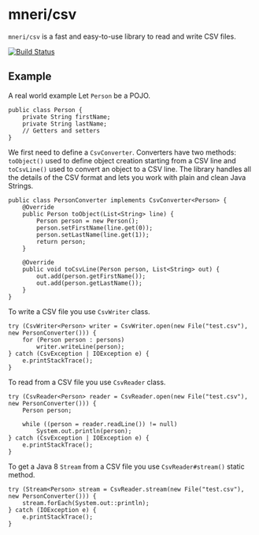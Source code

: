 # mneri/csv
`mneri/csv` is a fast and easy-to-use library to read and write CSV files.

[![Build Status](https://travis-ci.org/mneri/csv.svg?branch=master)](https://travis-ci.org/mneri/csv)

## Example
A real world example Let `Person` be a POJO.

    public class Person {
        private String firstName;
        private String lastName;
        // Getters and setters
    }

We first need to define a `CsvConverter`. Converters have two methods: `toObject()` used to define object creation
starting from a CSV line and `toCsvLine()` used to convert an object to a CSV line. The library handles all the details
of the CSV format and lets you work with plain and clean Java Strings.

    public class PersonConverter implements CsvConverter<Person> {
        @Override
        public Person toObject(List<String> line) {
            Person person = new Person();
            person.setFirstName(line.get(0));
            person.setLastName(line.get(1));
            return person;
        }
        
        @Override
        public void toCsvLine(Person person, List<String> out) {
            out.add(person.getFirstName());
            out.add(person.getLastName());
        }
    }

To write a CSV file you use `CsvWriter` class.

    try (CsvWriter<Person> writer = CsvWriter.open(new File("test.csv"), new PersonConverter())) {
        for (Person person : persons)
            writer.writeLine(person);
    } catch (CsvException | IOException e) {
        e.printStackTrace();
    }

To read from a CSV file you use `CsvReader` class.

    try (CsvReader<Person> reader = CsvReader.open(new File("test.csv"), new PersonConverter())) {
        Person person;

        while ((person = reader.readLine()) != null)
            System.out.println(person);
    } catch (CsvException | IOException e) {
        e.printStackTrace();
    }

To get a Java 8 `Stream` from a CSV file you use `CsvReader#stream()` static method.

    try (Stream<Person> stream = CsvReader.stream(new File("test.csv"), new PersonConverter())) {
        stream.forEach(System.out::println);
    } catch (IOException e) {
        e.printStackTrace();
    }

